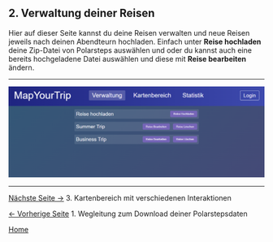 ## 2. Verwaltung deiner Reisen

Hier auf dieser Seite kannst du deine Reisen verwalten und neue Reisen jeweils nach deinen Abendteurn hochladen. Einfach unter **Reise hochladen** deine Zip-Datei von Polarsteps auswählen und oder du kannst auch eine bereits hochgeladene Datei auswählen und diese mit **Reise bearbeiten** ändern.

---

![Page Verwaltung](bilder\02_Homepage_Screenshot.png)

---

[Nächste Seite ->](03_MapPage.md) 3. Kartenbereich mit verschiedenen Interaktionen

[<- Vorherige Seite](01_Polarsteps.md) 1. Wegleitung zum Download deiner Polarstepsdaten

[Home](index.md)
